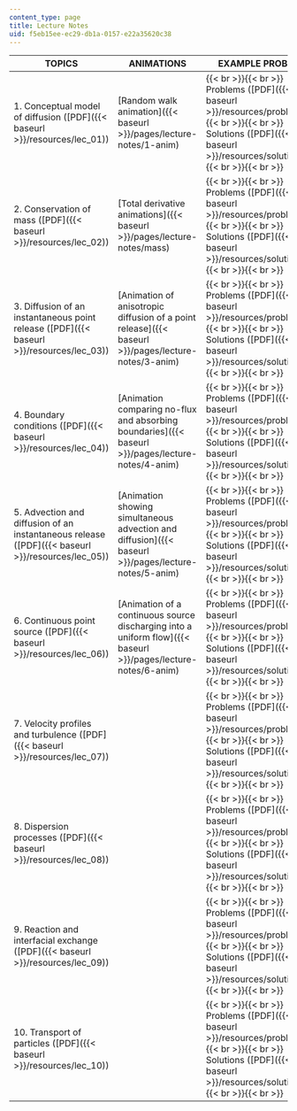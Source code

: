 ```yaml
---
content_type: page
title: Lecture Notes
uid: f5eb15ee-ec29-db1a-0157-e22a35620c38
---
```


| TOPICS | ANIMATIONS | EXAMPLE PROBLEMS |
| --- | --- | --- |
| 1\. Conceptual model of diffusion ([PDF]({{< baseurl >}}/resources/lec_01)) | [Random walk animation]({{< baseurl >}}/pages/lecture-notes/1-anim) |  {{< br >}}{{< br >}} Problems ([PDF]({{< baseurl >}}/resources/problems1)) {{< br >}}{{< br >}} Solutions ([PDF]({{< baseurl >}}/resources/solutions1)) {{< br >}}{{< br >}}  |
| 2\. Conservation of mass ([PDF]({{< baseurl >}}/resources/lec_02)) | [Total derivative animations]({{< baseurl >}}/pages/lecture-notes/mass) |  {{< br >}}{{< br >}} Problems ([PDF]({{< baseurl >}}/resources/problems2)) {{< br >}}{{< br >}} Solutions ([PDF]({{< baseurl >}}/resources/solutions2)) {{< br >}}{{< br >}}  |
| 3\. Diffusion of an instantaneous point release ([PDF]({{< baseurl >}}/resources/lec_03)) | [Animation of anisotropic diffusion of a point release]({{< baseurl >}}/pages/lecture-notes/3-anim) |  {{< br >}}{{< br >}} Problems ([PDF]({{< baseurl >}}/resources/problems3)) {{< br >}}{{< br >}} Solutions ([PDF]({{< baseurl >}}/resources/solutions3)) {{< br >}}{{< br >}}  |
| 4\. Boundary conditions ([PDF]({{< baseurl >}}/resources/lec_04)) | [Animation comparing no-flux and absorbing boundaries]({{< baseurl >}}/pages/lecture-notes/4-anim) |  {{< br >}}{{< br >}} Problems ([PDF]({{< baseurl >}}/resources/problems4)) {{< br >}}{{< br >}} Solutions ([PDF]({{< baseurl >}}/resources/solutions4)) {{< br >}}{{< br >}}  |
| 5\. Advection and diffusion of an instantaneous release ([PDF]({{< baseurl >}}/resources/lec_05)) | [Animation showing simultaneous advection and diffusion]({{< baseurl >}}/pages/lecture-notes/5-anim) |  {{< br >}}{{< br >}} Problems ([PDF]({{< baseurl >}}/resources/problems5)) {{< br >}}{{< br >}} Solutions ([PDF]({{< baseurl >}}/resources/solutions5)) {{< br >}}{{< br >}}  |
| 6\. Continuous point source ([PDF]({{< baseurl >}}/resources/lec_06)) | [Animation of a continuous source discharging into a uniform flow]({{< baseurl >}}/pages/lecture-notes/6-anim) |  {{< br >}}{{< br >}} Problems ([PDF]({{< baseurl >}}/resources/problems6)) {{< br >}}{{< br >}} Solutions ([PDF]({{< baseurl >}}/resources/solutions6)) {{< br >}}{{< br >}}  |
| 7\. Velocity profiles and turbulence ([PDF]({{< baseurl >}}/resources/lec_07)) | &nbsp; |  {{< br >}}{{< br >}} Problems ([PDF]({{< baseurl >}}/resources/problems7)) {{< br >}}{{< br >}} Solutions ([PDF]({{< baseurl >}}/resources/solutions7)) {{< br >}}{{< br >}}  |
| 8\. Dispersion processes ([PDF]({{< baseurl >}}/resources/lec_08)) | &nbsp; |  {{< br >}}{{< br >}} Problems ([PDF]({{< baseurl >}}/resources/problems8)) {{< br >}}{{< br >}} Solutions ([PDF]({{< baseurl >}}/resources/solutions8)) {{< br >}}{{< br >}}  |
| 9\. Reaction and interfacial exchange ([PDF]({{< baseurl >}}/resources/lec_09)) | &nbsp; |  {{< br >}}{{< br >}} Problems ([PDF]({{< baseurl >}}/resources/problems9)) {{< br >}}{{< br >}} Solutions ([PDF]({{< baseurl >}}/resources/solutions9)) {{< br >}}{{< br >}}  |
| 10\. Transport of particles ([PDF]({{< baseurl >}}/resources/lec_10)) | &nbsp; |  {{< br >}}{{< br >}} Problems ([PDF]({{< baseurl >}}/resources/problems10)) {{< br >}}{{< br >}} Solutions ([PDF]({{< baseurl >}}/resources/solutions10)) {{< br >}}{{< br >}}
